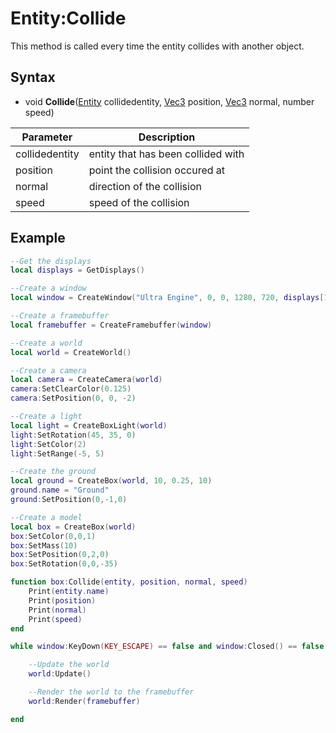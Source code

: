 # Entity:Collide

This method is called every time the entity collides with another object.

## Syntax

- void **Collide**([Entity](Entity.md) collidedentity, [Vec3](Vec3.md) position, [Vec3](Vec3.md) normal, number speed)

| Parameter | Description |
|---|---|
| collidedentity | entity that has been collided with |
| position | point the collision occured at |
| normal | direction of the collision |
| speed | speed of the collision |

## Example

```lua
--Get the displays
local displays = GetDisplays()

--Create a window
local window = CreateWindow("Ultra Engine", 0, 0, 1280, 720, displays[1], WINDOW_CENTER | WINDOW_TITLEBAR)

--Create a framebuffer
local framebuffer = CreateFramebuffer(window)

--Create a world
local world = CreateWorld()

--Create a camera
local camera = CreateCamera(world)
camera:SetClearColor(0.125)
camera:SetPosition(0, 0, -2)

--Create a light
local light = CreateBoxLight(world)
light:SetRotation(45, 35, 0)
light:SetColor(2)
light:SetRange(-5, 5)

--Create the ground
local ground = CreateBox(world, 10, 0.25, 10)
ground.name = "Ground"
ground:SetPosition(0,-1,0)

--Create a model
local box = CreateBox(world)
box:SetColor(0,0,1)
box:SetMass(10)
box:SetPosition(0,2,0)
box:SetRotation(0,0,-35)

function box:Collide(entity, position, normal, speed)
    Print(entity.name)
    Print(position)
    Print(normal)
    Print(speed)
end

while window:KeyDown(KEY_ESCAPE) == false and window:Closed() == false do

    --Update the world
    world:Update()

    --Render the world to the framebuffer
    world:Render(framebuffer)

end
```
